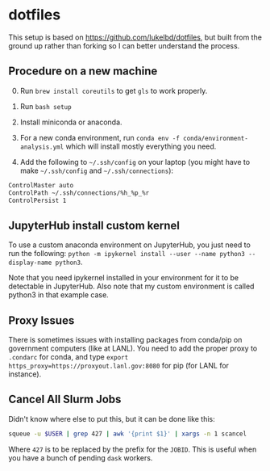 # dotfiles

This setup is based on https://github.com/lukelbd/dotfiles, but built from the ground up rather than forking so I can better understand the process.

## Procedure on a new machine

0. Run `brew install coreutils` to get `gls` to work properly.

1. Run `bash setup`

2. Install miniconda or anaconda.

3. For a new conda environment, run `conda env -f conda/environment-analysis.yml` which will install mostly everything you need.

4. Add the following to `~/.ssh/config` on your laptop (you might have to make `~/.ssh/config` and `~/.ssh/connections`):

```bash
ControlMaster auto
ControlPath ~/.ssh/connections/%h_%p_%r
ControlPersist 1
```

## JupyterHub install custom kernel

To use a custom anaconda environment on JupyterHub, you just need to run the following: 
`python -m ipykernel install --user --name python3 --display-name python3`. 

Note that you need ipykernel installed in your environment for it to be detectable in JupyterHub. Also note that my custom environment is called python3 in that example case.

## Proxy Issues

There is sometimes issues with installing packages from conda/pip on government computers (like at LANL). You need to add the proper proxy to `.condarc` for conda, and type `export https_proxy=https://proxyout.lanl.gov:8080` for pip (for LANL for instance).

## Cancel All Slurm Jobs

Didn't know where else to put this, but it can be done like this:

```bash
squeue -u $USER | grep 427 | awk '{print $1}' | xargs -n 1 scancel
```

Where `427` is to be replaced by the prefix for the `JOBID`. This is useful when you have a bunch of pending `dask` workers.

